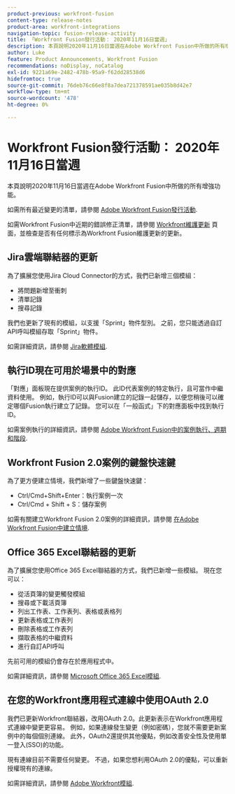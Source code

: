 ```yaml
---
product-previous: workfront-fusion
content-type: release-notes
product-area: workfront-integrations
navigation-topic: fusion-release-activity
title: 「Workfront Fusion發行活動： 2020年11月16日當週」
description: 本頁說明2020年11月16日當週在Adobe Workfront Fusion中所做的所有增強功能。
author: Luke
feature: Product Announcements, Workfront Fusion
recommendations: noDisplay, noCatalog
exl-id: 9221a69e-2482-478b-95a9-f62dd28538d6
hidefromtoc: true
source-git-commit: 76deb76c66e8f8a7dea721378591ae035b8d42e7
workflow-type: tm+mt
source-wordcount: '478'
ht-degree: 0%

---
```


# Workfront Fusion發行活動： 2020年11月16日當週

本頁說明2020年11月16日當週在Adobe Workfront Fusion中所做的所有增強功能。

如需所有最近變更的清單，請參閱 [Adobe Workfront Fusion發行活動](../../../../../product-announcements/product-releases/fusion-release-activity/fusion-release-activity.md).

如需Workfront Fusion中近期的錯誤修正清單，請參閱 [Workfront維護更新](https://experienceleague.adobe.com/docs/workfront-known-issues/releases/current-updates.html) 頁面，並檢查是否有任何標示為Workfront Fusion維護更新的更新。

## Jira雲端聯結器的更新

為了擴展您使用Jira Cloud Connector的方式，我們已新增三個模組：

* 將問題新增至衝刺
* 清單記錄
* 搜尋記錄

我們也更新了現有的模組，以支援「Sprint」物件型別。 之前，您只能透過自訂API呼叫模組存取「Sprint」物件。

如需詳細資訊，請參閱 [Jira軟體模組](../../../../../workfront-fusion/apps-and-their-modules/jira-software-modules.md).

## 執行ID現在可用於場景中的對應

「對應」面板現在提供案例的執行ID。 此ID代表案例的特定執行，且可當作中繼資料使用。 例如，執行ID可以與Fusion建立的記錄一起儲存，以便您稍後可以確定哪個Fusion執行建立了記錄。 您可以在「一般函式」下的對應面板中找到執行ID。

如需案例執行的詳細資訊，請參閱 [Adobe Workfront Fusion中的案例執行、週期和階段](../../../../../workfront-fusion/scenarios/scenario-execution-cycles-phases.md).

## Workfront Fusion 2.0案例的鍵盤快速鍵

為了更方便建立情境，我們新增了一些鍵盤快速鍵：

* Ctrl/Cmd+Shift+Enter：執行案例一次
* Ctrl/Cmd + Shift + S：儲存案例

如需有關建立Workfront Fusion 2.0案例的詳細資訊，請參閱 [在Adobe Workfront Fusion中建立情境](../../../../../workfront-fusion/scenarios/create-a-scenario.md).

## Office 365 Excel聯結器的更新

為了擴展您使用Office 365 Excel聯結器的方式，我們已新增一些模組。 現在您可以：

* 從活頁簿的變更觸發模組
* 搜尋或下載活頁簿
* 列出工作表、工作表列、表格或表格列
* 更新表格或工作表列
* 刪除表格或工作表列
* 擷取表格的中繼資料
* 進行自訂API呼叫

先前可用的模組仍會存在於應用程式中。

如需詳細資訊，請參閱 [Microsoft Office 365 Excel模組](../../../../../workfront-fusion/apps-and-their-modules/microsoft-365-excel-modules.md).

## 在您的Workfront應用程式連線中使用OAuth 2.0

我們已更新Workfront聯結器，改用OAuth 2.0。此更新表示在Workfront應用程式連線中變更更容易。 例如，如果連線發生變更（例如密碼），您就不需要更新案例中的每個個別連線。 此外，OAuth2還提供其他優點，例如改善安全性及使用單一登入(SSO)的功能。

現有連線目前不需要任何變更。 不過，如果您想利用OAuth 2.0的優點，可以重新授權現有的連線。

如需詳細資訊，請參閱 [Adobe Workfront模組](../../../../../workfront-fusion/apps-and-their-modules/workfront-modules.md).
